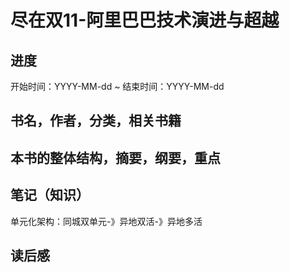 # 尽在双11-阿里巴巴技术演进与超越



## 进度

开始时间：YYYY-MM-dd ~ 结束时间：YYYY-MM-dd

## 书名，作者，分类，相关书籍

## 本书的整体结构，摘要，纲要，重点








## 笔记（知识）

单元化架构：同城双单元-》异地双活-》异地多活

## 读后感
